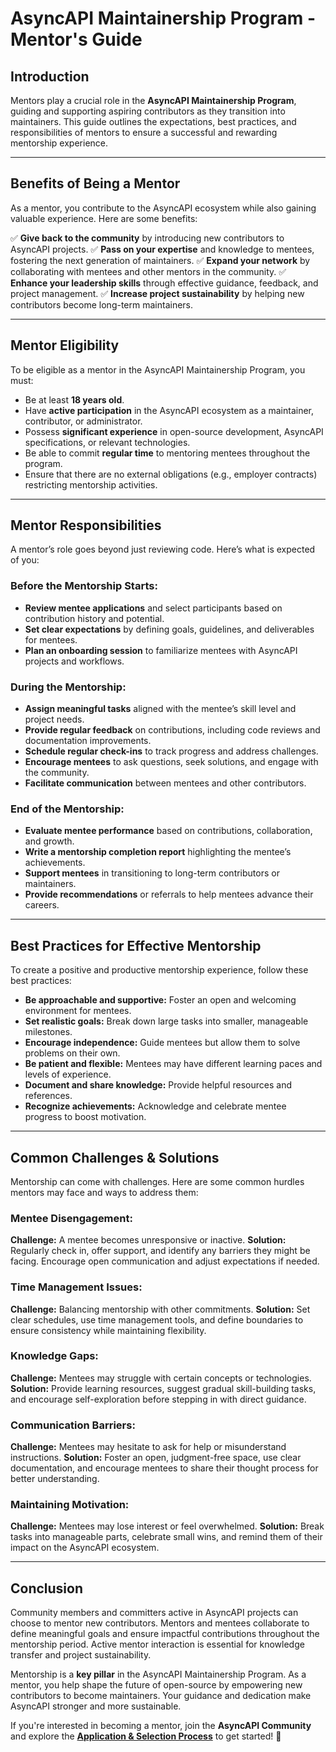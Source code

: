 # AsyncAPI Maintainership Program - Mentor's Guide

## Introduction
Mentors play a crucial role in the **AsyncAPI Maintainership Program**, guiding and supporting aspiring contributors as they transition into maintainers. This guide outlines the expectations, best practices, and responsibilities of mentors to ensure a successful and rewarding mentorship experience.

---

## Benefits of Being a Mentor
As a mentor, you contribute to the AsyncAPI ecosystem while also gaining valuable experience. Here are some benefits:

✅ **Give back to the community** by introducing new contributors to AsyncAPI projects.
✅ **Pass on your expertise** and knowledge to mentees, fostering the next generation of maintainers.
✅ **Expand your network** by collaborating with mentees and other mentors in the community.
✅ **Enhance your leadership skills** through effective guidance, feedback, and project management.
✅ **Increase project sustainability** by helping new contributors become long-term maintainers.

---

## Mentor Eligibility
To be eligible as a mentor in the AsyncAPI Maintainership Program, you must:

- Be at least **18 years old**.
- Have **active participation** in the AsyncAPI ecosystem as a maintainer, contributor, or administrator.
- Possess **significant experience** in open-source development, AsyncAPI specifications, or relevant technologies.
- Be able to commit **regular time** to mentoring mentees throughout the program.
- Ensure that there are no external obligations (e.g., employer contracts) restricting mentorship activities.

---

## Mentor Responsibilities
A mentor’s role goes beyond just reviewing code. Here’s what is expected of you:

### **Before the Mentorship Starts:**
- **Review mentee applications** and select participants based on contribution history and potential.
- **Set clear expectations** by defining goals, guidelines, and deliverables for mentees.
- **Plan an onboarding session** to familiarize mentees with AsyncAPI projects and workflows.

### **During the Mentorship:**
- **Assign meaningful tasks** aligned with the mentee’s skill level and project needs.
- **Provide regular feedback** on contributions, including code reviews and documentation improvements.
- **Schedule regular check-ins** to track progress and address challenges.
- **Encourage mentees** to ask questions, seek solutions, and engage with the community.
- **Facilitate communication** between mentees and other contributors.

### **End of the Mentorship:**
- **Evaluate mentee performance** based on contributions, collaboration, and growth.
- **Write a mentorship completion report** highlighting the mentee’s achievements.
- **Support mentees** in transitioning to long-term contributors or maintainers.
- **Provide recommendations** or referrals to help mentees advance their careers.

---

## Best Practices for Effective Mentorship
To create a positive and productive mentorship experience, follow these best practices:

- **Be approachable and supportive:** Foster an open and welcoming environment for mentees.
- **Set realistic goals:** Break down large tasks into smaller, manageable milestones.
- **Encourage independence:** Guide mentees but allow them to solve problems on their own.
- **Be patient and flexible:** Mentees may have different learning paces and levels of experience.
- **Document and share knowledge:** Provide helpful resources and references.
- **Recognize achievements:** Acknowledge and celebrate mentee progress to boost motivation.

---

## Common Challenges & Solutions
Mentorship can come with challenges. Here are some common hurdles mentors may face and ways to address them:

### **Mentee Disengagement:**
**Challenge:** A mentee becomes unresponsive or inactive.
**Solution:** Regularly check in, offer support, and identify any barriers they might be facing. Encourage open communication and adjust expectations if needed.

### **Time Management Issues:**
**Challenge:** Balancing mentorship with other commitments.
**Solution:** Set clear schedules, use time management tools, and define boundaries to ensure consistency while maintaining flexibility.

### **Knowledge Gaps:**
**Challenge:** Mentees may struggle with certain concepts or technologies.
**Solution:** Provide learning resources, suggest gradual skill-building tasks, and encourage self-exploration before stepping in with direct guidance.

### **Communication Barriers:**
**Challenge:** Mentees may hesitate to ask for help or misunderstand instructions.
**Solution:** Foster an open, judgment-free space, use clear documentation, and encourage mentees to share their thought process for better understanding.

### **Maintaining Motivation:**
**Challenge:** Mentees may lose interest or feel overwhelmed.
**Solution:** Break tasks into manageable parts, celebrate small wins, and remind them of their impact on the AsyncAPI ecosystem.

---

## Conclusion
Community members and committers active in AsyncAPI projects can choose to mentor new contributors. Mentors and mentees collaborate to define meaningful goals and ensure impactful contributions throughout the mentorship period. Active mentor interaction is essential for knowledge transfer and project sustainability.

Mentorship is a **key pillar** in the AsyncAPI Maintainership Program. As a mentor, you help shape the future of open-source by empowering new contributors to become maintainers. Your guidance and dedication make AsyncAPI stronger and more sustainable.

If you're interested in becoming a mentor, join the **AsyncAPI Community** and explore the **[Application & Selection Process](./application-selection.md)** to get started! 🚀

